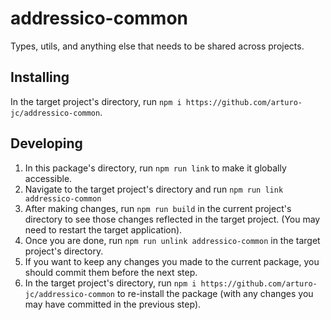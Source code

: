 # addressico-common
Types, utils, and anything else that needs to be shared across projects.

## Installing
In the target project's directory, run `npm i https://github.com/arturo-jc/addressico-common`.

## Developing
1. In this package's directory, run `npm run link` to make it globally accessible.
2. Navigate to the target project's directory and run `npm run link addressico-common`
3. After making changes, run `npm run build` in the current project's directory to see those changes reflected in the target project. (You may need to restart the target application).
4. Once you are done, run `npm run unlink addressico-common` in the target project's directory.
5. If you want to keep any changes you made to the current package, you should commit them before the next step.
6. In the target project's directory, run `npm i https://github.com/arturo-jc/addressico-common` to re-install the package (with any changes you may have committed in the previous step).
